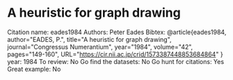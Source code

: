 # A heuristic for graph drawing

Citation name: eades1984
Authors: Peter Eades
Bibtex: @article{eades1984,
author="EADES, P.",
title="A heuristic for graph drawing",
journal="Congressus Numerantium",
year="1984",
volume="42",
pages="149-160",
URL="https://cir.nii.ac.jp/crid/1573387448853684864"
}
year: 1984
To review: No
Go find the datasets: No
Go hunt for citations: Yes
Great example: No